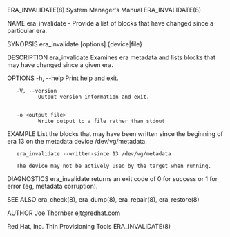 ERA_INVALIDATE(8)                                                                          System Manager's Manual                                                                          ERA_INVALIDATE(8)



NAME
       era_invalidate - Provide a list of blocks that have changed since a particular era.


SYNOPSIS
       era_invalidate [options] {device|file}


DESCRIPTION
       era_invalidate Examines era metadata and lists blocks that may have changed since a given era.


OPTIONS
       -h, --help
              Print help and exit.


       -V, --version
              Output version information and exit.


       -o <output file>
              Write output to a file rather than stdout


EXAMPLE
       List the blocks that may have been written since the beginning of era 13 on the metadata device /dev/vg/metadata.

       era_invalidate --written-since 13 /dev/vg/metadata

       The device may not be actively used by the target when running.


DIAGNOSTICS
       era_invalidate returns an exit code of 0 for success or 1 for error (eg, metadata corruption).


SEE ALSO
       era_check(8), era_dump(8), era_repair(8), era_restore(8)


AUTHOR
       Joe Thornber <ejt@redhat.com>



Red Hat, Inc.                                                                              Thin Provisioning Tools                                                                          ERA_INVALIDATE(8)

